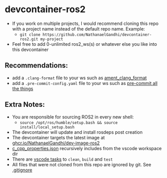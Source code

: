 # devcontainer-ros2
- If you work on multiple projects, I would recommend cloning this repo with a project name instead of the default repo name. Example:
  - ```git clone https://github.com/NathanaelGandhi/devcontainer-ros2.git my-project```
- Feel free to add 0-unlimited ros2_ws(s) or whatever else you like into this devcontainer

## Recommendations:
- add a ```.clang-format``` file to your ws such as [ament_clang_format](https://github.com/ament/ament_lint/blob/rolling/ament_clang_format/ament_clang_format/configuration/.clang-format)
- add a ```.pre-commit-config.yaml``` file to your ws such as [pre-commit all the things](https://gist.github.com/NathanaelGandhi/a11fa649d2d25516e4829d90bbb744a5)

## Extra Notes:
- You are responsible for sourcing ROS2 in every new shell:
  - ```source /opt/ros/humble/setup.bash && source install/local_setup.bash```
- The devcontainer will update and install rosdeps post creation
- The devcontainer targets the latest image at [ghcr.io/NathanaelGandhi/dev-image-ros2](ghcr.io/NathanaelGandhi/dev-image-ros2)
- [c_cpp_properties.json](.vscode/c_cpp_properties.json) recursively includes from the vscode workspace dir
- There are [vscode tasks](.vscode/tasks.json) to ```clean```, ```build``` and ```test```
- All files that were not cloned from this repo are ignored by git. See [.gitignore](.gitignore)
